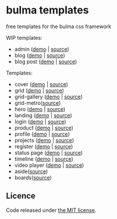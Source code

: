 bulma templates
==========

free templates for the bulma css framework


WIP templates:
-  admin ([demo](https://dansup.github.io/bulma-templates/templates/admin.html) | [source](https://github.com/dansup/bulma-templates/blob/gh-pages/templates/admin.html))
-  blog ([demo](https://dansup.github.io/bulma-templates/templates/blog.html) | [source](https://github.com/dansup/bulma-templates/blob/gh-pages/templates/blog.html))
-  blog post ([demo](https://dansup.github.io/bulma-templates/templates/blog-post.html) | [source](https://github.com/dansup/bulma-templates/blob/gh-pages/templates/blog-post.html))

Templates:

-  cover ([demo](https://dansup.github.io/bulma-templates/templates/cover.html) | [source](https://github.com/dansup/bulma-templates/blob/gh-pages/templates/cover.html))
-  grid ([demo](https://dansup.github.io/bulma-templates/templates/grid-gallery.html) | [source](https://github.com/dansup/bulma-templates/blob/gh-pages/templates/grid-gallery.html))
-  grid-gallery ([demo](https://dansup.github.io/bulma-templates/templates/grid-gallery.html) | [source](https://github.com/dansup/bulma-templates/blob/gh-pages/templates/grid-gallery.html))
-  grid-metro([source](https://github.com/dansup/bulma-templates/blob/gh-pages/templates/grid-metro.html))
-  hero ([demo](https://dansup.github.io/bulma-templates/templates/hero.html) | [source](https://github.com/dansup/bulma-templates/blob/gh-pages/templates/hero.html))
-  landing ([demo](https://dansup.github.io/bulma-templates/templates/landing.html) | [source](https://github.com/dansup/bulma-templates/blob/gh-pages/templates/landing.html))
-  login ([demo](https://dansup.github.io/bulma-templates/templates/login.html) | [source](https://github.com/dansup/bulma-templates/blob/gh-pages/templates/login.html))
-  product ([demo](https://dansup.github.io/bulma-templates/templates/product.html) | [source](https://github.com/dansup/bulma-templates/blob/gh-pages/templates/product.html))
-  profile ([demo](https://dansup.github.io/bulma-templates/templates/profile.html) | [source](https://github.com/dansup/bulma-templates/blob/gh-pages/templates/profile.html))
-  projects ([demo](https://dansup.github.io/bulma-templates/templates/projects.html) | [source](https://github.com/dansup/bulma-templates/blob/gh-pages/templates/projects.html))
-  register ([demo](https://dansup.github.io/bulma-templates/templates/register.html) | [source](https://github.com/dansup/bulma-templates/blob/gh-pages/templates/register.html))
-  status page ([demo](https://dansup.github.io/bulma-templates/templates/statuspage.html) | [source](https://github.com/dansup/bulma-templates/blob/gh-pages/templates/statuspage.html))
-  timeline ([demo](https://dansup.github.io/bulma-templates/templates/timeline.html) | [source](https://github.com/dansup/bulma-templates/blob/gh-pages/templates/timeline.html))
-  video player ([demo](https://dansup.github.io/bulma-templates/templates/video-player.html) | [source](https://github.com/dansup/bulma-templates/blob/gh-pages/templates/video-player.html))
-  aside([source](https://github.com/dansup/bulma-templates/blob/gh-pages/templates/aside.html))
-  boards([source](https://github.com/dansup/bulma-templates/blob/gh-pages/templates/boards.html))


## Licence

Code released under [the MIT license](https://github.com/dansup/bulma-templates/blob/master/LICENSE).